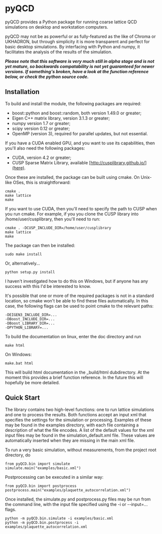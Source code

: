 pyQCD
=====
pyQCD provides a Python package for running coarse lattice QCD simulations on desktop and workstation computers.

pyQCD may not be as powerful or as fully-featured as the like of Chroma or UKHADRON, but through simplicity it
is more transparent and perfect for basic desktop simulations. By interfacing with Python and numpy, it
facilitates the analysis of the results of the simulation.

***Please note that this software is very much still in alpha stage and is not yet mature, so backwards
compatability is not yet guaranteed for newer versions. If something's broken, have a look at the function
reference below, or check the python source code.***

Installation
------------
To build and install the module, the following packages are required:

* boost::python and boost::random, both version 1.49.0 or greater;
* Eigen C++ matrix library, version 3.1.3 or greater;
* numpy version 1.7 or greater;
* scipy version 0.12 or greater;
* OpenMP (version 3), required for parallel updates, but not essential.

If you have a CUDA enabled GPU, and you want to use its capabilities, then you'll also need the following
packages:

* CUDA, version 4.2 or greater;
* CUSP Sparse Matrix Library, available [http://cusplibrary.github.io/](here).

Once these are installed, the package can be built using cmake. On Unix-like OSes, this is straightforward:

    cmake .
    make lattice
    make

If you want to use CUDA, then you'll need to specify the path to CUSP when you run cmake. For example,
if you you clone the CUSP library into /home/user/cusplibrary, then you'll need to run:

    cmake . -DCUSP_INCLUDE_DIR=/home/user/cusplibrary
    make lattice
    make

The package can then be installed:

    sudo make install

Or, alternatively...

    python setup.py install

I haven't investigated how to do this on Windows, but if anyone has any success with this I'd be interested to
know.

It's possible that one or more of the required packages is not in a standard location, so cmake won't be able
to find these files automatically. In this case, the following flags can be used to point cmake to the relevant
paths:

    -DEIGEN3_INCLUDE_DIR=...
    -DBoost_INCLUDE_DIR=...
    -DBoost_LIBRARY_DIR=...
    -DPYTHON_LIBRARY=...

To build the documentation on linux, enter the doc directory and run

    make html

On Windows:

    make.bat html

This will build html documentation in the _build/html dubdirectory. At the moment this provides a brief function
reference. In the future this will hopefully be more detailed.

Quick Start
-----------

The library contains two high-level functions: one to run lattice simulations and one to process the results.
Both functions accept an input xml that specifies the settings for the simulation or processing. Examples of
these may be found in the examples directory, with each file containing a description of what the file encodes. A
list of the default values for the xml input files may be found in the simulation_default.xml file. These values
are automatically inserted when they are missing in the main xml file.

To run a very basic simulation, without measurements, from the project root directory, do

    from pyQCD.bin import simulate
    simulate.main("examples/basic.xml")

Postprocessing can be executed in a similar way:

    from pyQCD.bin import postprocess
    postprocess.main("examples/plaquette_autocorrelation.xml")

Once installed, the simulate.py and postprocess.py files may be run from the command line, with the input file
specified using the -i or --input=... flags.

    python -m pyQCD.bin.simulate -i examples/basic.xml
    python -m pyQCD.bin.postprocess -i examples/plaquette_autocorrelation.xml
